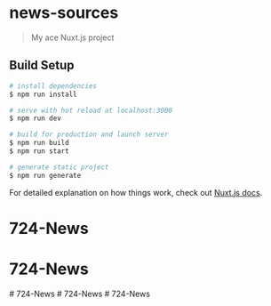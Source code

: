 # news-sources

> My ace Nuxt.js project

## Build Setup

``` bash
# install dependencies
$ npm run install

# serve with hot reload at localhost:3000
$ npm run dev

# build for production and launch server
$ npm run build
$ npm run start

# generate static project
$ npm run generate
```

For detailed explanation on how things work, check out [Nuxt.js docs](https://nuxtjs.org).
# 724-News
# 724-News
#   7 2 4 - N e w s  
 #   7 2 4 - N e w s  
 #   7 2 4 - N e w s  
 